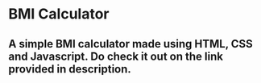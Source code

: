 # BMI Calculator

##  A simple BMI calculator made using HTML, CSS and Javascript. Do check it out on the link provided in description.